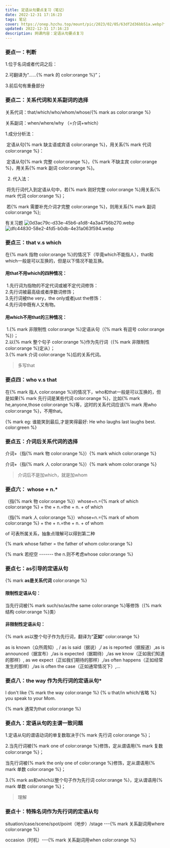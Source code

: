 ```yaml
---
title: 定语从句要点复习（笔记）
date: 2022-12-31 17:16:23
tags: 笔记
cover: https://onep.hzchu.top/mount/pic/2023/02/05/63df2d36bb51a.webp?fmt=avif
updated: 2022-12-31 17:16:23
description: 网课内容：定语从句要点复习
---
```


### 要点一：判断

1.位于名词或者代词之后：

2.可翻译为“......{% mark 的 color:orange %}”；

3.前后句有重叠部分

### 要点二：关系代词和关系副词的选择

关系代词：that/which/who/whom/whose/{% mark as color:orange %}

关系副词：when/where/why  （=介词+which）

1.成分分析法：

​	定语从句{% mark 缺主语或宾语 color:orange %}，用关系{% mark 代词 color:orange %}：

​	定语从句{% mark 完整 color:orange %}，{% mark 不缺主宾 color:orange %}，用关系{% mark 副词 color:orange %}。

2. 代入法：

​	将先行词代入到定语从句中，若{% mark 刚好完整 color:orange %}用关系{% mark 代词 color:orange %}；

​	若{% mark 需要补充介词才完整 color:orange %}，则用关系{% mark 副词 color:orange %};



有关习题
![0d3ac79c-d33e-45b6-a1d8-4a3a4756b270.webp](https://onep.hzchu.top/mount/pic/2022/12/31/63afff94ebba3.webp?fmt=avif)
![dfc44830-58e2-4fd5-b0db-4e31a063f594.webp](https://onep.hzchu.top/mount/pic/2022/12/31/63affe4269583.webp?fmt=avif)

### 要点三：that v.s which

在{% mark 指物 color:orange %}的情况下（毕竟which不能指人），that和which一般是可以互换的，但是以下情况不能互换。

#### 用that不用which的四种情况：

​	1.先行词为指物的不定代词或被不定代词修饰：
​	
​	2.先行词被最高级或者序数词修饰；
​	
​	3.先行词被the very，the only或者just the修饰：
​	
​	4.先行词中既有人又有物。

#### 用which不用that的三种情况：

​	1.{% mark 非限制性 color:orange %}定语从句（{% mark 有逗号 color:orange %}）；
​	
​	2.以{% mark 整个句子 color:orange %}作为先行词（{% mark 非限制性 color:orange %}定从）；
​	
​	3.{% mark 介词 color:orange %}后的关系代词。

> 多写that

### 要点四：who v.s that

在{% mark 指人 color:orange %}的情况下，who和that一般是可以互换的，但是如果{% mark 先行词是某些代词 color:orange %}，比如{% mark he,anyone,those color:orange %}等，这时的关系代词应该{% mark 用who color:orange %}，不用that。

{% mark eg: 谁能笑到最后,才是笑得最好: He who laughs last laughs best. color:green %}

### 要点五：介词后关系代词的选择

介词+（指{% mark 物 color:orange %}）{% mark which color:orange %}

介词+（指{% mark 人 color:orange %}）{% mark whom color:orange %}

> 介词后不是加which，就是加whom

### 要点六： whose + n.*

（指{% mark 物 color:orange %}）whose+n.={% mark of which color:orange %} + the + n.=the + n. + of which

（指{% mark 人 color:orange %}）whose+n.={% mark of whom color:orange %} + the + n.=the + n. + of whom

of 可表所属关系，抽象点理解可以得到第二种

{% mark whose father = the father of whom color:orange %}

{% mark 若挖空 ------- the n.则不考虑whose color:orange %}

### 要点七：as引导的定语从句

{% mark **as是关系代词** color:orange %}



#### 限制性定语从句：

当先行词被{% mark such/so/as/the same color:orange %}等修饰（{% mark 结构 color:orange %}类）

#### 非限制性定语从句：

{% mark as以整个句子作为先行词，翻译为“**正如**” color:orange %}

as is known（众所周知）, / as is said（据说）,/ as is reported（据报道）,as is announced（据宣布）,/as is expected（据期待）,/as we know（正如我们知道的那样）, as we expect（正如我们期待的那样）,/as often happens（正如经常发生的那样）,/as is often the case（正如通常情况下）,...

### 要点八：the way 作为先行词的定语从句*

I don't like {% mark the way color:orange %} {% u that/in which/省略 %} you speak to your Mom.

{% mark 通常为that color:orange %}

### 要点九：定语从句的主谓一致问题

1.定语从句的谓语动词的单复数取决于{% mark 先行词 color:orange %}；

2.当先行词被{% mark one of color:orange %}修饰，定从谓语用{% mark 复数 color:orange %}；

   当先行词被{% mark the only one of color:orange %}修饰，定从谓语用{% mark 单数 color:orange %}；

3.{% mark as和which以整个句子作为先行词 color:orange %}，定从谓语用{% mark 单数 color:orange %}；

> 理解


### 要点十：特殊名词作为先行词的定语从句

situation/case/scene/spot/point（地步）/stage   ---{% mark 关系副词用where color:orange %}

occasion（时机）---{% mark 关系副词用when color:orange %}
